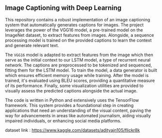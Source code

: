 ## Image Captioning with Deep Learning

This repository contains a robust implementation of an image captioning system that automatically generates captions for images. The project leverages the power of the VGG16 model, a pre-trained model on the ImageNet dataset, to extract features from images. Alongside, a sequence processing model is trained on the provided captions to learn the context and generate relevant text. 

The `VGG16` model is adapted to extract features from the image which then serve as the initial context to our LSTM model, a type of recurrent neural network. The captions are preprocessed to be tokenized and sequenced, fitting them for the LSTM model. To train the model, a data generator is built which ensures efficient memory usage while training. After the model is trained, it's evaluated using BLEU scores, providing a quantitative measure of its performance. Finally, some visualization utilities are provided to visually assess the predicted captions alongside the actual image.

The code is written in Python and extensively uses the TensorFlow framework. This system provides a foundational step in creating applications that need an understanding of the visual content, paving the way for advancements in areas like automated journalism, aiding visually impaired individuals, or enhancing social media platforms.

dataset link : https://www.kaggle.com/datasets/adityajn105/flickr8k
